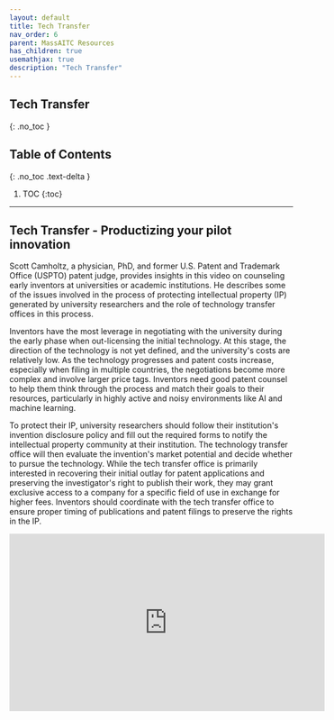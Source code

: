 ```yaml
---
layout: default
title: Tech Transfer
nav_order: 6
parent: MassAITC Resources
has_children: true
usemathjax: true
description: "Tech Transfer"
---
```

## Tech Transfer
{: .no_toc }

## Table of Contents
{: .no_toc .text-delta }

1. TOC
{:toc}
---

## Tech Transfer - Productizing your pilot innovation

Scott Camholtz, a physician, PhD, and former U.S. Patent and Trademark Office (USPTO) patent judge, provides insights in this video on counseling early inventors at universities or academic institutions. He describes some of the issues involved in the process of protecting intellectual property (IP) generated by university researchers and the role of technology transfer offices in this process.  

Inventors have the most leverage in negotiating with the university during the early phase when out-licensing the initial technology. At this stage, the direction of the technology is not yet defined, and the university's costs are relatively low. As the technology progresses and patent costs increase, especially when filing in multiple countries, the negotiations become more complex and involve larger price tags. Inventors need good patent counsel to help them think through the process and match their goals to their resources, particularly in highly active and noisy environments like AI and machine learning.

To protect their IP, university researchers should follow their institution's invention disclosure policy and fill out the required forms to notify the intellectual property community at their institution. The technology transfer office will then evaluate the invention's market potential and decide whether to pursue the technology. While the tech transfer office is primarily interested in recovering their initial outlay for patent applications and preserving the investigator's right to publish their work, they may grant exclusive access to a company for a specific field of use in exchange for higher fees. Inventors should coordinate with the tech transfer office to ensure proper timing of publications and patent filings to preserve the rights in the IP.

<iframe width="560" height="315" src="https://www.youtube.com/embed/XYscgumAiSg?si=CtE_Erl4vEwIBq-N" title="YouTube video player" frameborder="0" allow="accelerometer; autoplay; clipboard-write; encrypted-media; gyroscope; picture-in-picture; web-share" referrerpolicy="strict-origin-when-cross-origin" allowfullscreen></iframe>

